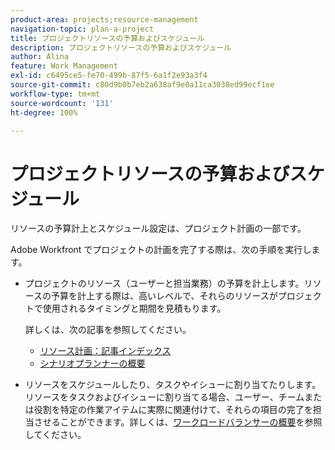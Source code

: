 ```yaml
---
product-area: projects;resource-management
navigation-topic: plan-a-project
title: プロジェクトリソースの予算およびスケジュール
description: プロジェクトリソースの予算およびスケジュール
author: Alina
feature: Work Management
exl-id: c6495ce5-fe70-499b-87f5-6a1f2e93a3f4
source-git-commit: c80d9b0b7eb2a638af9e0a11ca3038ed99ecf1ee
workflow-type: tm+mt
source-wordcount: '131'
ht-degree: 100%

---
```


# プロジェクトリソースの予算およびスケジュール

<!--
<p data-mc-conditions="QuicksilverOrClassic.Draft mode">(NOTE: this article is only valuable for searching. All the information resides in other articles.)</p>
-->

リソースの予算計上とスケジュール設定は、プロジェクト計画の一部です。

Adobe Workfront でプロジェクトの計画を完了する際は、次の手順を実行します。

* プロジェクトのリソース（ユーザーと担当業務）の予算を計上します。リソースの予算を計上する際は、高いレベルで、それらのリソースがプロジェクトで使用されるタイミングと期間を見積もります。

  詳しくは、次の記事を参照してください。

   * [リソース計画：記事インデックス](../../../resource-mgmt/resource-planning/resource-planning-overview.md)
   * [シナリオプランナーの概要](../../../scenario-planner/get-started-with-scenario-planning.md)

* リソースをスケジュールしたり、タスクやイシューに割り当てたりします。リソースをタスクおよびイシューに割り当てる場合、ユーザー、チームまたは役割を特定の作業アイテムに実際に関連付けて、それらの項目の完了を担当させることができます。詳しくは、[ワークロードバランサーの概要](../../../resource-mgmt/workload-balancer/overview-workload-balancer.md)を参照してください。
